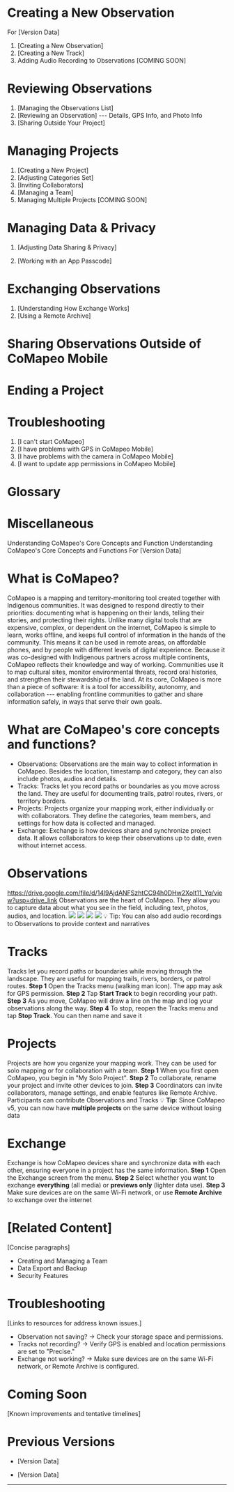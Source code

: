 # Creating a New Observation
For [Version Data]

1.  [Creating a New Observation]
2.  [Creating a New Track]
3.  Adding Audio Recording to Observations [COMING SOON]
# Reviewing Observations
1.  [Managing the Observations List]
2.  [Reviewing an Observation] --- Details, GPS Info, and
    Photo Info
3.  [Sharing Outside Your Project]
# Managing Projects
1.  [Creating a New Project]
2.  [Adjusting Categories Set]
3.  [Inviting Collaborators]
4.  [Managing a Team]
5.  Managing Multiple Projects [COMING SOON]
# Managing Data & Privacy
1.  [Adjusting Data Sharing & Privacy]

6.  [Working with an App Passcode]
# Exchanging Observations
1.  [Understanding How Exchange Works]
2.  [Using a Remote Archive]
# Sharing Observations Outside of CoMapeo Mobile
# Ending a Project
# Troubleshooting
1.  [I can't start CoMapeo]
2.  [I have problems with GPS in CoMapeo Mobile]
3.  [I have problems with the camera in CoMapeo Mobile]
4.  [I want to update app permissions in CoMapeo Mobile]
# Glossary
# Miscellaneous
Understanding CoMapeo's Core Concepts and Function
Understanding CoMapeo's Core Concepts and Functions
For [Version Data]

# What is CoMapeo?
CoMapeo is a mapping and territory-monitoring tool created together with
Indigenous communities. It was designed to respond directly to their
priorities: documenting what is happening on their lands, telling their
stories, and protecting their rights.
Unlike many digital tools that are expensive, complex, or dependent on
the internet, CoMapeo is simple to learn, works offline, and keeps full
control of information in the hands of the community. This means it can
be used in remote areas, on affordable phones, and by people with
different levels of digital experience.
Because it was co-designed with Indigenous partners across multiple
continents, CoMapeo reflects their knowledge and way of working.
Communities use it to map cultural sites, monitor environmental threats,
record oral histories, and strengthen their stewardship of the land.
At its core, CoMapeo is more than a piece of software: it is a tool for
accessibility, autonomy, and collaboration --- enabling frontline
communities to gather and share information safely, in ways that serve
their own goals.
# What are CoMapeo's core concepts and functions?
-   Observations: Observations are the main way to collect information
    in CoMapeo. Besides the location, timestamp and category, they can
    also include photos, audios and details.
-   Tracks: Tracks let you record paths or boundaries as you move across
    the land. They are useful for documenting trails, patrol routes,
    rivers, or territory borders.
-   Projects: Projects organize your mapping work, either individually
    or with collaborators. They define the categories, team members, and
    settings for how data is collected and managed.
-   Exchange: Exchange is how devices share and synchronize project
    data. It allows collaborators to keep their observations up to date,
    even without internet access.
# Observations
<https://drive.google.com/file/d/14l9AjdANFSzhtCC94h0DHw2Xolt11_Yq/view?usp=drive_link>
Observations are the heart of CoMapeo. They allow you to capture data
about what you see in the field, including text, photos, audios, and
location.
![](../../../../context/content_deck/images/image76.jpg)
![](../../../../context/content_deck/images/image42.jpg)
![](../../../../context/content_deck/images/image30.jpg)
![](../../../../context/content_deck/images/image77.jpg)
💡 Tip: You can also add audio recordings to Observations to provide
context and narratives
# Tracks

Tracks let you record paths or boundaries while moving through the
landscape. They are useful for mapping trails, rivers, borders, or
patrol routes.
**Step 1**
Open the Tracks menu (walking man icon).
The app may ask for GPS permission.
**Step 2**
Tap **Start Track** to begin recording your
path.
**Step 3**
As you move, CoMapeo will draw a line on
the map and log your observations along the
way.
**Step 4**
To stop, reopen the Tracks menu and tap
**Stop Track**. You can then name and save
it
# Projects

Projects are how you organize your mapping work. They can be used for
solo mapping or for collaboration with a team.
**Step 1**
When you first open CoMapeo, you begin in
"My Solo Project".
**Step 2**
To collaborate, rename your project and
invite other devices to join.
**Step 3**
Coordinators can invite collaborators,
manage settings, and enable features like
Remote Archive. Participants can contribute
Observations and Tracks
💡 **Tip**: Since CoMapeo v5, you can now have **multiple projects** on
the same device without losing data
# Exchange

Exchange is how CoMapeo devices share and synchronize data with each
other, ensuring everyone in a project has the same information.
**Step 1**
Open the Exchange screen from the menu.
**Step 2**
Select whether you want to exchange
**everything** (all media) or **previews
only** (lighter data use).
**Step 3**
Make sure devices are on the same Wi-Fi
network, or use **Remote Archive** to
exchange over the internet
# [Related Content]
[Concise paragraphs]
-   Creating and Managing a Team
-   Data Export and Backup
-   Security Features
# Troubleshooting
[Links to resources for address known issues.]
-   Observation not saving? → Check your storage space and permissions.
-   Tracks not recording? → Verify GPS is enabled and location
    permissions are set to "Precise."
-   Exchange not working? → Make sure devices are on the same Wi-Fi
    network, or Remote Archive is configured.
# Coming Soon
[Known improvements and tentative timelines]
# Previous Versions

-   [Version Data]

-   [Version Data]

----
